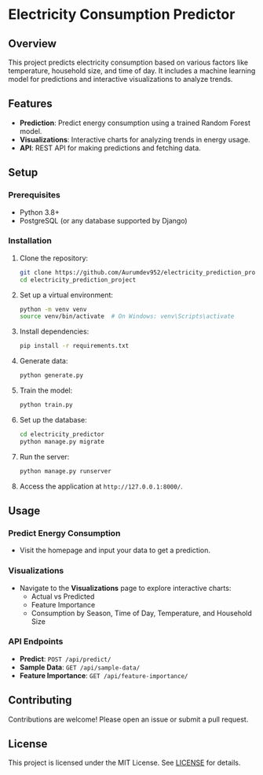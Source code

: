 # Electricity Consumption Predictor

## Overview
This project predicts electricity consumption based on various factors like temperature, household size, and time of day. It includes a machine learning model for predictions and interactive visualizations to analyze trends.

## Features
- **Prediction**: Predict energy consumption using a trained Random Forest model.
- **Visualizations**: Interactive charts for analyzing trends in energy usage.
- **API**: REST API for making predictions and fetching data.

## Setup

### Prerequisites
- Python 3.8+
- PostgreSQL (or any database supported by Django)

### Installation
1. Clone the repository:
   ```bash
   git clone https://github.com/Aurumdev952/electricity_prediction_project.git
   cd electricity_prediction_project
   ```

2. Set up a virtual environment:
   ```bash
   python -m venv venv
   source venv/bin/activate  # On Windows: venv\Scripts\activate
   ```

3. Install dependencies:
   ```bash
   pip install -r requirements.txt
   ```

4. Generate data:
   ```bash
   python generate.py
   ```

5. Train the model:
   ```bash
   python train.py
   ```

6. Set up the database:
   ```bash
   cd electricity_predictor
   python manage.py migrate
   ```
   

7. Run the server:
   ```bash
   python manage.py runserver
   ```

8. Access the application at `http://127.0.0.1:8000/`.

## Usage

### Predict Energy Consumption
- Visit the homepage and input your data to get a prediction.

### Visualizations
- Navigate to the **Visualizations** page to explore interactive charts:
  - Actual vs Predicted
  - Feature Importance
  - Consumption by Season, Time of Day, Temperature, and Household Size

### API Endpoints
- **Predict**: `POST /api/predict/`
- **Sample Data**: `GET /api/sample-data/`
- **Feature Importance**: `GET /api/feature-importance/`

## Contributing
Contributions are welcome! Please open an issue or submit a pull request.

## License
This project is licensed under the MIT License. See [LICENSE](LICENSE) for details.

